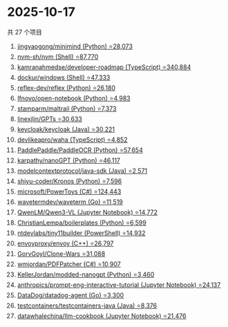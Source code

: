 # 2025-10-17

共 27 个项目

<!-- BEGIN GITHUB -->
<!-- 最后更新时间 2025-10-17 22:09:13 +0800 -->
1. [jingyaogong/minimind (Python) ⭐28,073](https://github.com/jingyaogong/minimind)
1. [nvm-sh/nvm (Shell) ⭐87,770](https://github.com/nvm-sh/nvm)
1. [kamranahmedse/developer-roadmap (TypeScript) ⭐340,884](https://github.com/kamranahmedse/developer-roadmap)
1. [dockur/windows (Shell) ⭐47,333](https://github.com/dockur/windows)
1. [reflex-dev/reflex (Python) ⭐26,180](https://github.com/reflex-dev/reflex)
1. [lfnovo/open-notebook (Python) ⭐4,983](https://github.com/lfnovo/open-notebook)
1. [stamparm/maltrail (Python) ⭐7,373](https://github.com/stamparm/maltrail)
1. [linexjlin/GPTs ⭐30,633](https://github.com/linexjlin/GPTs)
1. [keycloak/keycloak (Java) ⭐30,221](https://github.com/keycloak/keycloak)
1. [devlikeapro/waha (TypeScript) ⭐4,852](https://github.com/devlikeapro/waha)
1. [PaddlePaddle/PaddleOCR (Python) ⭐57,654](https://github.com/PaddlePaddle/PaddleOCR)
1. [karpathy/nanoGPT (Python) ⭐46,117](https://github.com/karpathy/nanoGPT)
1. [modelcontextprotocol/java-sdk (Java) ⭐2,571](https://github.com/modelcontextprotocol/java-sdk)
1. [shiyu-coder/Kronos (Python) ⭐7,596](https://github.com/shiyu-coder/Kronos)
1. [microsoft/PowerToys (C#) ⭐124,443](https://github.com/microsoft/PowerToys)
1. [wavetermdev/waveterm (Go) ⭐11,519](https://github.com/wavetermdev/waveterm)
1. [QwenLM/Qwen3-VL (Jupyter Notebook) ⭐14,772](https://github.com/QwenLM/Qwen3-VL)
1. [ChristianLempa/boilerplates (Python) ⭐6,599](https://github.com/ChristianLempa/boilerplates)
1. [ntdevlabs/tiny11builder (PowerShell) ⭐14,932](https://github.com/ntdevlabs/tiny11builder)
1. [envoyproxy/envoy (C++) ⭐26,797](https://github.com/envoyproxy/envoy)
1. [GorvGoyl/Clone-Wars ⭐31,088](https://github.com/GorvGoyl/Clone-Wars)
1. [wmjordan/PDFPatcher (C#) ⭐10,907](https://github.com/wmjordan/PDFPatcher)
1. [KellerJordan/modded-nanogpt (Python) ⭐3,460](https://github.com/KellerJordan/modded-nanogpt)
1. [anthropics/prompt-eng-interactive-tutorial (Jupyter Notebook) ⭐24,137](https://github.com/anthropics/prompt-eng-interactive-tutorial)
1. [DataDog/datadog-agent (Go) ⭐3,300](https://github.com/DataDog/datadog-agent)
1. [testcontainers/testcontainers-java (Java) ⭐8,376](https://github.com/testcontainers/testcontainers-java)
1. [datawhalechina/llm-cookbook (Jupyter Notebook) ⭐21,476](https://github.com/datawhalechina/llm-cookbook)
<!-- END GITHUB -->